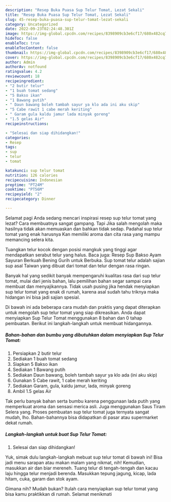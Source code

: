 ```yaml
---
description: "Resep Buka Puasa Sup Telur Tomat, Lezat Sekali"
title: "Resep Buka Puasa Sup Telur Tomat, Lezat Sekali"
slug: 45-resep-buka-puasa-sup-telur-tomat-lezat-sekali
category: Uncategorized
date: 2022-09-23T02:24:48.301Z
image: https://img-global.cpcdn.com/recipes/8398909cb3e6cf17/680x482cq70/sup-telur-tomat-foto-resep-utama.jpg
hideToc: false
enableToc: true
enableTocContent: false
thumbnail: https://img-global.cpcdn.com/recipes/8398909cb3e6cf17/680x482cq70/sup-telur-tomat-foto-resep-utama.jpg
cover: https://img-global.cpcdn.com/recipes/8398909cb3e6cf17/680x482cq70/sup-telur-tomat-foto-resep-utama.jpg
author: Admin
authorAv: notfound
ratingvalue: 4.2
reviewcount: 18
recipeingredient:
- "2 butir telur"
- "1 buah tomat sedang"
- "5 Bakso ikan"
- "1 Bawang putih"
- " Daun bawang boleh tambah sayur ya klo ada ini aku skip"
- "5 Cabe rawit 1 cabe merah keriting"
- " Garam gula kaldu jamur lada minyak goreng"
- "1.5 gelas Air"
recipeinstructions:

- "Selesai dan siap dihidangkan!"
categories:
- Resep
tags:
- sup
- telur
- tomat

katakunci: sup telur tomat 
nutrition: 126 calories
recipecuisine: Indonesian
preptime: "PT24M"
cooktime: "PT56M"
recipeyield: "2"
recipecategory: Dinner

---
```



Selamat pagi Anda sedang mencari inspirasi resep sup telur tomat yang lezat? Cara membuatnya sangat gampang. Tapi Jika salah mengolah maka hasilnya tidak akan memuaskan dan bahkan tidak sedap. Padahal sup telur tomat yang enak harusnya Kan memiliki aroma dan cita rasa yang mampu memancing selera kita.


Tuangkan telur kocok dengan posisi mangkuk yang tinggi agar mendapatkan serabut telur yang halus. Baca juga: Resep Sup Bakso Ayam Sayuran Berkuah Bening Gurih untuk Berbuka. Sup tomat telur adalah sajian sup asal Taiwan yang dibuat dari tomat dan telur dengan rasa ringan.

Banyak hal yang sedikit banyak mempengaruhi kualitas rasa dari sup telur tomat, mulai dari jenis bahan, lalu pemilihan bahan segar sampai cara membuat dan menyajikannya. Tidak usah pusing jika hendak menyiapkan sup telur tomat yang enak di rumah, karena asal sudah tahu triknya maka hidangan ini bisa jadi sajian spesial.


Di bawah ini ada beberapa cara mudah dan praktis yang dapat diterapkan untuk mengolah sup telur tomat yang siap dikreasikan. Anda dapat menyiapkan Sup Telur Tomat menggunakan 8 bahan dan 0 tahap pembuatan. Berikut ini langkah-langkah untuk membuat hidangannya.

<!--inarticleads1-->

##### Bahan-bahan dan bumbu yang dibutuhkan dalam menyiapkan Sup Telur Tomat:

1. Persiapkan 2 butir telur
1. Sediakan 1 buah tomat sedang
1. Siapkan 5 Bakso ikan
1. Sediakan 1 Bawang putih
1. Sediakan  Daun bawang, boleh tambah sayur ya klo ada (ini aku skip)
1. Gunakan 5 Cabe rawit, 1 cabe merah keriting
1. Sediakan  Garam, gula, kaldu jamur, lada, minyak goreng
1. Ambil 1.5 gelas Air


Tak perlu banyak bahan serta bumbu karena penggunaan lada putih yang memperkuat aroma dan sensasi merica asli. Juga menggunakan Saus Tiram Selera yang. Proses pembuatan sup telur tomat juga ternyata sangat mudah, lho. Bahan-bahannya bisa didapatkan di pasar atau supermarket dekat rumah. 

<!--inarticleads2-->

##### Langkah-langkah untuk buat Sup Telur Tomat:


1. Selesai dan siap dihidangkan!

Yuk, simak dulu langkah-langkah mebuat sup telur tomat di bawah ini! Bisa jadi menu sarapan atau makan malam yang nikmat, nih! Kemudian, masukkan air dan biar mereneh. Tuang telur di tengah-tengah dan kacau laju hingga telur menjadi berenda. Masukkan tepung jagung, kicap, lada hitam, cuka, garam dan stok ayam. 

Gimana nih? Mudah bukan? Itulah cara menyiapkan sup telur tomat yang bisa kamu praktikkan di rumah. Selamat menikmati
